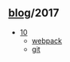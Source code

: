 ## [blog](../README.md)/2017
* [10](10/README.md)
  * [webpack][1]
  * [git][2]

[1]:10/webpack.md
[2]:10/git.md